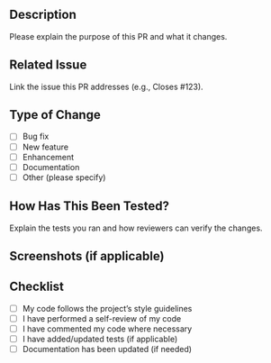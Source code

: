 ## Description
Please explain the purpose of this PR and what it changes.

## Related Issue
Link the issue this PR addresses (e.g., Closes #123).

## Type of Change
- [ ] Bug fix
- [ ] New feature
- [ ] Enhancement
- [ ] Documentation
- [ ] Other (please specify)

## How Has This Been Tested?
Explain the tests you ran and how reviewers can verify the changes.

## Screenshots (if applicable)

## Checklist
- [ ] My code follows the project’s style guidelines
- [ ] I have performed a self-review of my code
- [ ] I have commented my code where necessary
- [ ] I have added/updated tests (if applicable)
- [ ] Documentation has been updated (if needed)
